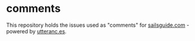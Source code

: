 # comments

This repository holds the issues used as "comments" for [sailsguide.com](http://sailsguide.com) - powered by [utteranc.es](https://utteranc.es/).
